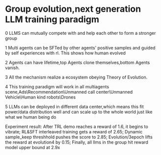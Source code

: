 # Group evolution,next generation LLM training paradigm

0 LLMS can mutually compete with and help each other to form a stronger group

1 Multi agents can be SFTed by other agents' positive samples and guided by self experiences with rl. This shows how human evolved

2 Agents can have lifetime,top Agents clone themselves,bottom Agents vanish.

3 All the mechanism realize a ecosystem obeying Theory of Evolution.

4 This training paradigm will work in all multiagents scene,Ads\Recommendation\Unmanned call center\Unmanned Vehicle\Human kind robots\Drones

5 LLMs can be deployed in different data center,which means this fit power/data distribution well and can scale up to the whole world just like what we human being do

Experiment result:
After TRL demo reaches a reward of 1.6, it begins to vibrate;
RL&SFT interleaved training gets a reward of 2.65;
Dynamic sample_keep threshhold pushes the score to 2.85;
Evolution/3epoch lifts the reward at evolution4 by 0.15;
Finally, all llms in the group hit reward model upper bound at 2.9x
